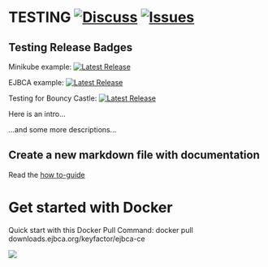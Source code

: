 
# TESTING [![Discuss](https://img.shields.io/badge/discuss-ejbca-ce?style=flat)](https://github.com/Keyfactor/ejbca-ce/discussions) [![Issues](https://img.shields.io/github/issues-raw/Keyfactor/ejbca-ce)](https://github.com/Keyfactor/ejbca-ce/issues) 

## Testing Release Badges
Minikube example: 
[![Latest Release](https://img.shields.io/github/v/release/kubernetes/minikube?include_prereleases)](https://github.com/kubernetes/minikube/releases/latest)

EJBCA example: 
[![Latest Release](https://img.shields.io/github/v/release/keyfactor/ejbca-ce)](https://github.com/keyfactor/ejbca-ce/releases/latest)

Testing for Bouncy Castle: 
[![Latest Release](https://img.shields.io/github/v/release/bcgit/bc-java)](https://github.com/bcgit/bc-java/releases/latest)

Here is an intro...

...and some more descriptions...

## Create a new markdown file with documentation

Read the [how to-guide](/doc/how-to-create-doc.MD)

# Get started with Docker
Quick start with this Docker Pull Command: docker pull downloads.ejbca.org/keyfactor/ejbca-ce

<img referrerpolicy="no-referrer-when-downgrade" src="https://static.scarf.sh/a.png?x-pxid=e4fb5e1a-cb70-4541-ade3-b8e1df59a674" />
